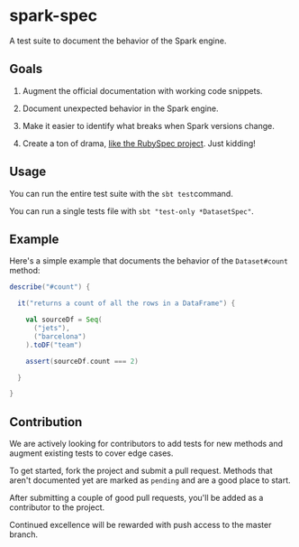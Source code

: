 # spark-spec

A test suite to document the behavior of the Spark engine.

## Goals

1. Augment the official documentation with working code snippets.

2. Document unexpected behavior in the Spark engine.

3. Make it easier to identify what breaks when Spark versions change.

4. Create a ton of drama, [like the RubySpec project](https://news.ycombinator.com/item?id=8821015).  Just kidding!

## Usage

You can run the entire test suite with the `sbt test`command.

You can run a single tests file with `sbt "test-only *DatasetSpec"`.

## Example

Here's a simple example that documents the behavior of the `Dataset#count` method:

```scala
describe("#count") {

  it("returns a count of all the rows in a DataFrame") {

    val sourceDf = Seq(
      ("jets"),
      ("barcelona")
    ).toDF("team")

    assert(sourceDf.count === 2)

  }

}
```

## Contribution

We are actively looking for contributors to add tests for new methods and augment existing tests to cover edge cases.

To get started, fork the project and submit a pull request.  Methods that aren't documented yet are marked as `pending` and are a good place to start.

After submitting a couple of good pull requests, you'll be added as a contributor to the project.

Continued excellence will be rewarded with push access to the master branch.
